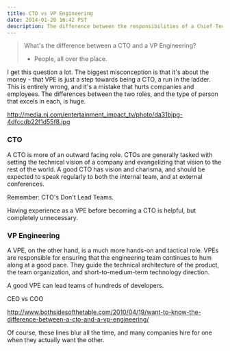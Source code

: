 ```yaml
---
title: CTO vs VP Engineering
date: 2014-01-20 16:42 PST
description: The difference between the responsibilities of a Chief Technical Officer and a Vice President of Engineering.
---
```


> What's the difference between a CTO and a VP Engineering?
> - People, all over the place.

I get this question a lot.  The biggest misconception is that it's about the money - that VPE is just a step towards being a CTO, a run in the ladder.  This is entirely wrong, and it's a mistake that hurts companies and employees.  The differences between the two roles, and the type of person that excels in each, is huge.

http://media.nj.com/entertainment_impact_tv/photo/da31bjpg-4dfccdb22f1d55f8.jpg

### CTO

A CTO is more of an outward facing role.  CTOs are generally tasked with setting the technical vision of a company and evangelizing that vision to the rest of the world.  A good CTO has vision and charisma, and should be expected to speak regularly to both the internal team, and at external conferences.

Remember: CTO's Don't Lead Teams.

Having experience as a VPE before becoming a CTO is helpful, but completely unnecessary.

### VP Engineering

A VPE, on the other hand, is a much more hands-on and tactical role.  VPEs are responsible for ensuring that the engineering team continues to hum along at a good pace.  They guide the technical architecture of the product, the team organization, and short-to-medium-term technology direction.

A good VPE can lead teams of hundreds of developers.

CEO vs COO

http://www.bothsidesofthetable.com/2010/04/19/want-to-know-the-difference-between-a-cto-and-a-vp-engineering/

Of course, these lines blur all the time, and many companies hire for one when they actually want the other.

